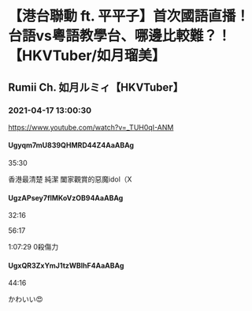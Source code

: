 # 【港台聯動 ft. 平平子】首次國語直播！台語vs粵語教學台、哪邊比較難？！【HKVTuber/如月瑠美】

## Rumii Ch. 如月ルミィ【HKVTuber】

### 2021-04-17 13:00:30

https://www.youtube.com/watch?v=_TUH0qI-ANM

#### Ugyqm7mU839QHMRD44Z4AaABAg

35:30

香港最清楚 純潔 闔家觀賞的惡魔idol（X



#### UgzAPsey7flMKoVzOB94AaABAg

32:16

56:17

1:07:29 0殺傷力



#### UgxQR3ZxYmJ1tzWBlhF4AaABAg

44:16

かわいい😍

